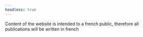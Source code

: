 ```yaml
---
headless: true
---
```


Content of the website is intended to a french public, therefore all publications will be written in french